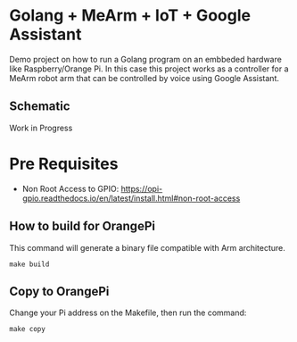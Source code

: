 # Golang + MeArm + IoT + Google Assistant 

Demo project on how to run a Golang program on an embbeded hardware like Raspberry/Orange Pi. In this case this project works as a controller for a MeArm robot arm that can be controlled by voice using Google Assistant.

## Schematic 

Work in Progress

# Pre Requisites 

* Non Root Access to GPIO: https://opi-gpio.readthedocs.io/en/latest/install.html#non-root-access

## How to build for OrangePi 

This command will generate a binary file compatible with Arm architecture.

`make build`

## Copy to OrangePi

Change your Pi address on the Makefile, then run the command: 

`make copy`